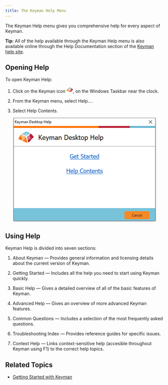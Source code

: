 ```yaml
---
title: The Keyman Help Menu
---
```


The Keyman Help menu gives you comprehensive help for every aspect of
Keyman.

**Tip:** All of the help available through the Keyman Help menu is also available online through the Help Documentation section of the [Keyman help site](https://help.keyman.com).


## Opening Help

To open Keyman Help:

1.  Click on the Keyman icon ![](../desktop_images/icon-keyman.png), on the
    Windows Taskbar near the clock.

2.  From the Keyman menu, select Help….

3.  Select Help Contents.

    ![](../desktop_images/help-dialog.png)

## Using Help

Keyman Help is divided into seven sections:

1.  About Keyman — Provides general information and licensing details
    about the current version of Keyman.

2.  Getting Started — Includes all the help you need to start using
    Keyman quickly.

3.  Basic Help — Gives a detailed overview of all of the basic features
    of Keyman.

4.  Advanced Help — Gives an overview of more advanced Keyman features.

5.  Common Questions — Includes a selection of the most frequently asked
    questions.

6.  Troubleshooting Index — Provides reference guides for specific
    issues.

7.  Context Help — Links context-sensitive help (accesible throughout
    Keyman using F1) to the correct help topics.

## Related Topics

-   [Getting Started with Keyman](../start/tutorial)
